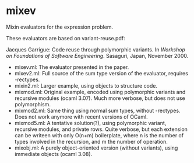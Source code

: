 # mixev
Mixin evaluators for the expression problem.

These evaluators are based on variant-reuse.pdf:

Jacques Garrigue: Code reuse through polymorphic variants.
In <em>Workshop on Foundations of Software Engineering</em>.
Sasaguri, Japan, November 2000.

* mixev.ml:
  The evaluator presented in the paper.
* mixev2.ml:
  Full source of the sum type version of the evaluator, requires -rectypes.
* mixin2.ml:
  Larger example, using objects to structure code.
* mixmod.ml:
  Original example, encoded using polymorphic variants and
  recursive modules (ocaml 3.07).
  Much more verbose, but does not use polymorphism.
* mixmod2.ml:
  Same thing using normal sum types, without -rectypes.
  Does not work anymore with recent versions of OCaml.
* mixmod5.ml:
  A tentative solution(?), using polymorphic variant, recursive
  modules, and private rows. Quite verbose, but each extension
  can be writeen with only O(n+m) boilerplate, where n is the number
  of types involved in the recursion, and m the number of operation.
* mixobj.ml:
  A purely object-oriented version (without variants), using
  immediate objects (ocaml 3.08).
